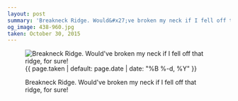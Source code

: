 ```yaml
---
layout: post
summary: 'Breakneck Ridge. Would&#x27;ve broken my neck if I fell off that ridge, for sure!'
og_image: 438-960.jpg
taken: October 30, 2015
---
```


<figure class="post" data-src="{{ site.assets_url }}/{{ page.og_image }}">
<img alt="Breakneck Ridge. Would've broken my neck if I fell off that ridge, for sure!" sizes="(min-width: 700px) 50vw, calc(100vw - 2rem)" src="{{ site.assets_url }}/438-480.jpg" srcset="{{ site.assets_url }}/438-960.jpg 960w, {{ site.assets_url }}/438-720.jpg 720w, {{ site.assets_url }}/438-480.jpg 480w, {{ site.assets_url }}/438-240.jpg 240w"/>
<figcaption>
<time>{{ page.taken | default: page.date | date: "%B %-d, %Y" }}</time>
<p>Breakneck Ridge. Would've broken my neck if I fell off that ridge, for sure!</p>
</figcaption>
</figure>
